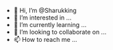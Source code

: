 - 👋 Hi, I’m @Sharukking
- 👀 I’m interested in ...
- 🌱 I’m currently learning ...
- 💞️ I’m looking to collaborate on ...
- 📫 How to reach me ...

<!---
Sharukking/Sharukking is a ✨ special ✨ repository because its `README.md` (this file) appears on your GitHub profile.
You can click the Preview link to take a look at your changes.
--->
